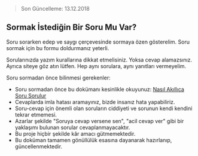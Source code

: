 > Son Güncelleme: 13.12.2018

## Sormak İstediğin Bir Soru Mu Var?

Soru sorarken edep ve saygı çerçevesinde sormaya özen gösterelim. Soru sormak için bu formu doldurmanız yeterli.

Sorularınızda yazım kurallarına dikkat etmelisiniz. Yoksa cevap alamazsınız. Ayrıca siteye göz atın lütfen. Hep aynı sorulara, aynı yanıtları vermeyelim.

Soru sormadan önce bilinmesi gerekenler:
* Soru sormadan önce bu dokümanı kesinlikle okuyunuz: [Nasıl Akıllıca Soru Sorulur](http://docs.comu.edu.tr/howto/smart-questions.html)
* Cevaplarda imla hatası aramayınız, bizde insanız hata yapabiliriz.
* Soru-cevap için önemli olan soruların ciddiyeti ve sorunun kendi kendini tekrar etmemesi.
* Azarlar şekilde "Soruya cevap versene sen", "acil cevap ver" gibi bir yaklaşımı bulunan sorular cevaplanmayacaktır.
* Bu proje hiçbir şekilde kâr amacı gütmemektedir.
* Bu doküman tamamen gönüllülük esasına dayanarak hazırlanıp, güncellenmektedir.
